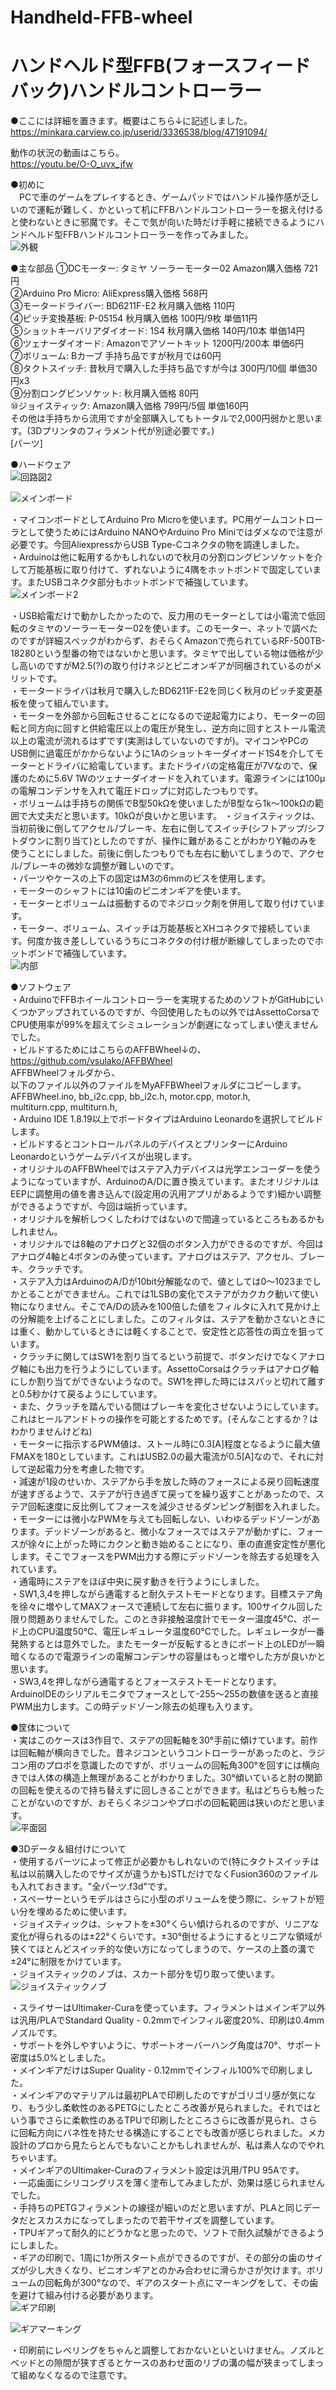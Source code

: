 # Handheld-FFB-wheel  
# ハンドヘルド型FFB(フォースフィードバック)ハンドルコントローラー  

●ここには詳細を置きます。概要はこちら↓に記述しました。  
https://minkara.carview.co.jp/userid/3336538/blog/47191094/

動作の状況の動画はこちら。  
https://youtu.be/O-O_uvx_jfw 

●初めに  
　PCで車のゲームをプレイするとき、ゲームパッドではハンドル操作感が乏しいので運転が難しく、かといって机にFFBハンドルコントローラーを据え付けると使わないときに邪魔です。そこで気が向いた時だけ手軽に接続できるようにハンドヘルド型FFBハンドルコントローラーを作ってみました。  
![外観](https://github.com/Toshi2020/Handheld-FFB-wheel/assets/81674805/b21325b0-b142-43ff-97c2-ad52d6c9545f)


●主な部品
①DCモーター: タミヤ ソーラーモーター02 Amazon購入価格 721円  
②Arduino Pro Micro: AliExpress購入価格 568円  
③モータードライバー: BD6211F-E2 秋月購入価格 110円  
④ピッチ変換基板: P-05154 秋月購入価格 100円/9枚 単価11円  
⑤ショットキーバリアダイオード: 1S4 秋月購入価格 140円/10本 単価14円  
⑥ツェナーダイオード: Amazonでアソートキット 1200円/200本 単価6円  
⑦ボリューム: Bカーブ 手持ち品ですが秋月では60円  
⑧タクトスイッチ: 昔秋月で購入した手持ち品ですが今は 300円/10個 単価30円x3  
⑨分割ロングピンソケット: 秋月購入価格 80円  
⑩ジョイスティック: Amazon購入価格 799円/5個 単価160円  
その他は手持ちから流用ですが全部購入してもトータルで2,000円弱かと思います。(3Dプリンタのフィラメント代が別途必要です。)  
[パーツ]

●ハードウェア  
![回路図2](https://github.com/Toshi2020/Handheld-FFB-wheel/assets/81674805/e4aa05fb-901c-4162-903e-d2a317030d3c)

![メインボード](https://github.com/Toshi2020/Handheld-FFB-wheel/assets/81674805/8d800b7f-7854-4d62-a7c9-ebafec2cdefe)

・マイコンボードとしてArduino Pro Microを使います。PC用ゲームコントローラとして使うためにはArduino NANOやArduino Pro Miniではダメなので注意が必要です。今回AliexpressからUSB Type-Cコネクタの物を調達しました。  
・Arduinoは他に転用するかもしれないので秋月の分割ロングピンソケットを介して万能基板に取り付けて、ずれないように4隅をホットボンドで固定しています。またUSBコネクタ部分もホットボンドで補強しています。  
![メインボード2](https://github.com/Toshi2020/Handheld-FFB-wheel/assets/81674805/4cf38459-97a8-4b94-9863-ce1336df0b64)

・USB給電だけで動かしたかったので、反力用のモーターとしては小電流で低回転のタミヤのソーラーモーター02を使います。このモーター、ネットで調べたのですが詳細スペックがわからず、おそらくAmazonで売られているRF-500TB-18280という型番の物ではないかと思います。タミヤで出している物は価格が少し高いのですがM2.5(?)の取り付けネジとピニオンギアが同梱されているのがメリットです。  
・モータードライバは秋月で購入したBD6211F-E2を同じく秋月のピッチ変更基板を使って組んでいます。  
・モーターを外部から回転させることになるので逆起電力により、モーターの回転と同方向に回すと供給電圧以上の電圧が発生し、逆方向に回すとストール電流以上の電流が流れるはずです(実測はしていないのですが)。マイコンやPCのUSB側に過電圧がかからないように1Aのショットキーダイオード1S4を介してモーターとドライバに給電しています。またドライバの定格電圧が7Vなので、保護のために5.6V 1Wのツェナーダイオードを入れています。電源ラインには100μの電解コンデンサを入れて電圧ドロップに対応したつもりです。  
・ボリュームは手持ちの関係でB型50kΩを使いましたがB型なら1k～100kΩの範囲で大丈夫だと思います。10kΩが良いかと思います。
・ジョイスティックは、当初前後に倒してアクセル/ブレーキ、左右に倒してスイッチ(シフトアップ/シフトダウンに割り当て)としたのですが、操作に難があることがわかりY軸のみを使うことにしました。前後に倒したつもりでも左右に動いてしまうので、アクセル/ブレーキの微妙な調整が難しいのです。  
・パーツやケースの上下の固定はM3の6mmのビスを使用します。  
・モーターのシャフトには10歯のピニオンギアを使います。  
・モーターとボリュームは振動するのでネジロック剤を併用して取り付けています。  
・モーター、ボリューム、スイッチは万能基板とXHコネクタで接続しています。何度か抜き差ししているうちにコネクタの付け根が断線してしまったのでホットボンドで補強しています。  
![内部](https://github.com/Toshi2020/Handheld-FFB-wheel/assets/81674805/5f97a35c-a717-45de-94c4-4faa5b3e8476)


●ソフトウェア  
・ArduinoでFFBホイールコントローラーを実現するためのソフトがGitHubにいくつかアップされているのですが、今回使用したもの以外ではAssettoCorsaでCPU使用率が99%を超えてシミュレーションが劇遅になってしまい使えませんでした。  
・ビルドするためにはこちらのAFFBWheel↓の、  
  https://github.com/vsulako/AFFBWheel  
  AFFBWheelフォルダから、  
  以下のファイル以外のファイルをMyAFFBWheelフォルダにコピーします。  
    AFFBWheel.ino, bb_i2c.cpp, bb_i2c.h, motor.cpp, motor.h,  
    multiturn.cpp, multiturn.h,   
・Arduino IDE 1.8.19以上でボードタイプはArduino Leonardoを選択してビルドします。  
・ビルドするとコントロールパネルのデバイスとプリンターにArduino Leonardoというゲームデバイスが出現します。  
・オリジナルのAFFBWheelではステア入力デバイスは光学エンコーダーを使うようになっていますが、ArduinoのA/Dに置き換えています。またオリジナルはEEPに調整用の値を書き込んで(設定用の汎用アプリがあるようです)細かい調整ができるようですが、今回は端折っています。  
・オリジナルを解析しつくしたわけではないので間違っているところもあるかもしれません。  
・オリジナルでは8軸のアナログと32個のボタン入力ができるのですが、今回はアナログ4軸と4ボタンのみ使っています。アナログはステア、アクセル、ブレーキ、クラッチです。  
・ステア入力はArduinoのA/Dが10bit分解能なので、値としては0～1023までしかとることができません。これでは1LSBの変化でステアがカクカク動いて使い物になりません。そこでA/Dの読みを100倍した値をフィルタに入れて見かけ上の分解能を上げることにしました。このフィルタは、ステアを動かさないときには重く、動かしているときには軽くすることで、安定性と応答性の両立を狙っています。  
・クラッチに関してはSW1を割り当てるという前提で、ボタンだけでなくアナログ軸にも出力を行うようにしています。AssettoCorsaはクラッチはアナログ軸にしか割り当てができないようなので。SW1を押した時にはスパッと切れて離すと0.5秒かけて戻るようにしています。  
・また、クラッチを踏んでいる間はブレーキを変化させないようにしています。これはヒールアンドトゥの操作を可能とするためです。(そんなことするか？はわかりませんけどね)  
・モーターに指示するPWM値は、ストール時に0.3[A]程度となるように最大値FMAXを180としています。これはUSB2.0の最大電流が0.5[A]なので、それに対して逆起電力分を考慮した物です。  
・減速が1段のせいか、ステアから手を放した時のフォースによる戻り回転速度が速すぎるようで、ステアが行き過ぎて戻ってを繰り返すことがあったので、ステア回転速度に反比例してフォースを減少させるダンピング制御を入れました。  
・モーターには微小なPWMを与えても回転しない、いわゆるデッドゾーンがあります。デッドゾーンがあると、微小なフォースではステアが動かずに、フォースが徐々に上がった時にカクンと動き始めることになり、車の直進安定性が悪化します。そこでフォースをPWM出力する際にデッドゾーンを除去する処理を入れています。  
・通電時にステアをほぼ中央に戻す動きを行うようにしました。  
・SW1,3,4を押しながら通電すると耐久テストモードとなります。目標ステア角を徐々に増やしてMAXフォースで連続して左右に振ります。100サイクル回した限り問題ありませんでした。このとき非接触温度計でモーター温度45℃、ボード上のCPU温度50℃、電圧レギュレータ温度60℃でした。レギュレータが一番発熱するとは意外でした。またモーターが反転するときにボード上のLEDが一瞬暗くなるので電源ラインの電解コンデンサの容量はもっと増やした方が良いかと思います。  
・SW3,4を押しながら通電するとフォーステストモードとなります。ArduinoIDEのシリアルモニタでフォースとして-255～255の数値を送ると直接PWM出力します。この時デッドゾーン除去の処理も入ります。  

●筐体について  
・実はこのケースは3作目で、ステアの回転軸を30°手前に傾けています。前作は回転軸が横向きでした。昔ネジコンというコントローラーがあったのと、ラジコン用のプロポを意識したのですが、ボリュームの回転角300°を回すには横向きでは人体の構造上無理があることがわかりました。30°傾いていると肘の関節の回転を使えるので持ち替えずに回しきることができます。私はどちらも触ったことがないのですが、おそらくネジコンやプロポの回転範囲は狭いのだと思います。  
![平面図](https://github.com/Toshi2020/Handheld-FFB-wheel/assets/81674805/ad87f8dc-6f37-476f-848f-84580644bd27)


●3Dデータ＆組付けについて  
・使用するパーツによって修正が必要かもしれないので(特にタクトスイッチは私は以前購入したのでサイズが違うかも)STLだけでなくFusion360のファイルも入れておきます。"全パーツ.f3d"です。  
・スペーサーというモデルはさらに小型のボリュームを使う際に、シャフトが短い分を埋めるために使います。  
・ジョイスティックは、シャフトを±30°くらい傾けられるのですが、リニアな変化が得られるのは±22°くらいです。±30°倒せるようにするとリニアな領域が狭くてほとんどスイッチ的な使い方になってしまうので、ケースの上蓋の溝で±24°に制限をかけています。  
・ジョイスティックのノブは、スカート部分を切り取って使います。
![ジョイスティックノブ](https://github.com/Toshi2020/Handheld-FFB-wheel/assets/81674805/586f98c1-d982-4455-9cae-9192a5cea2bc)

・スライサーはUltimaker-Curaを使っています。フィラメントはメインギア以外は汎用/PLAでStandard Quality - 0.2mmでインフィル密度20%、印刷は0.4mmノズルです。  
・サポートを外しやすいように、サポートオーバーハング角度は70°、サポート密度は5.0%としました。  
・メインギアだけはSuper Quality - 0.12mmでインフィル100%で印刷しました。  
・メインギアのマテリアルは最初PLAで印刷したのですがゴリゴリ感が気になり、もう少し柔軟性のあるPETGにしたところ改善が見られました。それではという事でさらに柔軟性のあるTPUで印刷したところさらに改善が見られ、さらに回転方向にバネ性を持たせる構造にすることでも改善が感じられました。メカ設計のプロから見たらとんでもないことかもしれませんが、私は素人なのでやれちゃいます。  
・メインギアのUltimaker-Curaのフィラメント設定は汎用/TPU 95Aです。  
・一応歯面にシリコングリスを薄く塗布してみましたが、効果は感じられませんでした。  
・手持ちのPETGフィラメントの線径が細いのだと思いますが、PLAと同じデータだとスカスカになってしまったので若干サイズを調整しています。  
・TPUギアって耐久的にどうかなと思ったので、ソフトで耐久試験ができるようにしました。  
・ギアの印刷で、1周に1か所スタート点ができるのですが、その部分の歯のサイズが少し大きくなり、ピニオンギアとのかみ合わせに滑らかさが欠けます。ボリュームの回転角が300°なので、ギアのスタート点にマーキングをして、その歯を避けて組み付ける必要があります。  
![ギア印刷](https://github.com/Toshi2020/Handheld-FFB-wheel/assets/81674805/29b94be5-82b0-497d-8c9b-8f546a84dee2)

![ギアマーキング](https://github.com/Toshi2020/Handheld-FFB-wheel/assets/81674805/e72585fd-1393-43a4-82c8-46b4fe8710b2)

・印刷前にレベリングをちゃんと調整しておかないといといけません。ノズルとベッドとの隙間が狭すぎるとケースのあわせ面のリブの溝の幅が狭まってしまって組めなくなるので注意です。  


